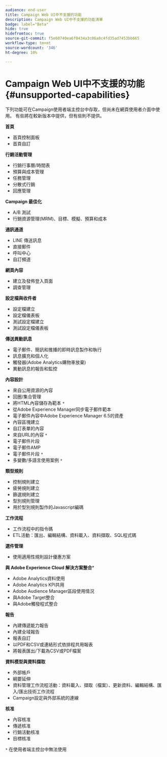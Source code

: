 ```yaml
---
audience: end-user
title: Campaign Web UI中不支援的功能
description: Campaign Web UI中不支援的功能清單
badge: label="Beta"
hide: true
hidefromtoc: true
source-git-commit: f5e60740ea6f0434a3c06a8c4fd35ad7453bb665
workflow-type: tm+mt
source-wordcount: '346'
ht-degree: 10%

---
```



# Campaign Web UI中不支援的功能 {#unsupported-capabilities}

下列功能可在Campaign使用者端主控台中存取，但尚未在網頁使用者介面中使用。 有些將在較新版本中提供，但有些則不提供。

**首頁**

* 首頁控制面板
* 首頁自訂


**行銷活動管理**

* 行銷行事曆/時間表
* 預算與成本管理
* 任務管理
* 分散式行銷
* 回應管理

**Campaign 最佳化**

* A/B 測試
* 行銷資源管理(MRM)、目標、模擬、預算和成本

**通訊通道**

* LINE 傳送訊息
* 直接郵件
* 呼叫中心
* 自訂頻道

**網頁內容**

* 建立及發佈登入頁面
* 調查管理

**設定檔與收件者**

* 設定檔建立
* 設定檔儀表板
* 測試設定檔建立
* 測試設定檔儀表板

**傳送異動訊息**

* 電子郵件、簡訊和推播的即時訊息製作和執行
* 訊息擴充和個人化
* 觸發器(Adobe Analytics購物車放棄)
* 異動訊息的報告和監控

**內容設計**

* 來自公用資源的內容
* 回圈/集合管理
* 將HTML內容儲存為範本 `*`
* 從Adobe Experience Manager同步電子郵件範本
* 電子郵件內容中Adobe Experience Manager 6.5的資產
* 內容區塊建立
* 自訂表單的內容
* 來自URL的內容 `*`
* 電子郵件片段
* 電子郵件AMP
* 電子郵件片段 `*`
* 多變數/多語言使用案例 `*`

**類型規則**

* 控制規則建立
* 疲勞規則建立
* 篩選規則建立
* 型別規則管理
* 用於型別規則製作的Javascript編碼

**工作流程**

* 工作流程中的指令碼
* ETL活動：匯出、編輯結構、資料載入、資料擷取、SQL程式碼

**選件管理**

* 使用適用性規則設計優惠方案

**與 Adobe Experience Cloud 解決方案整合***

* Adobe Analytics資料使用
* Adobe Analytics KPI共用
* Adobe Audience Manager區段使用情況
* 與Adobe Target整合
* 與Adobe觸發程式整合

**報告**

* 內建傳遞能力報告
* 內建全域報告
* 報表自訂
* 以PDF和CSV或連結形式依排程共用報表
* 將報表匯出/下載為CSV或PDF檔案

**資料模型與資料擷取**

* 外部帳戶
* 綱要延伸
* 資料管理工作流程活動：資料載入、擷取（檔案）、更新資料、編輯結構、匯入/匯出技術工作流程
* Campaign設定與外部系統的連線

**核准**

* 內容核准
* 傳遞核准
* 行銷活動核准
* 目標核准


`*` 在使用者端主控台中無法使用
